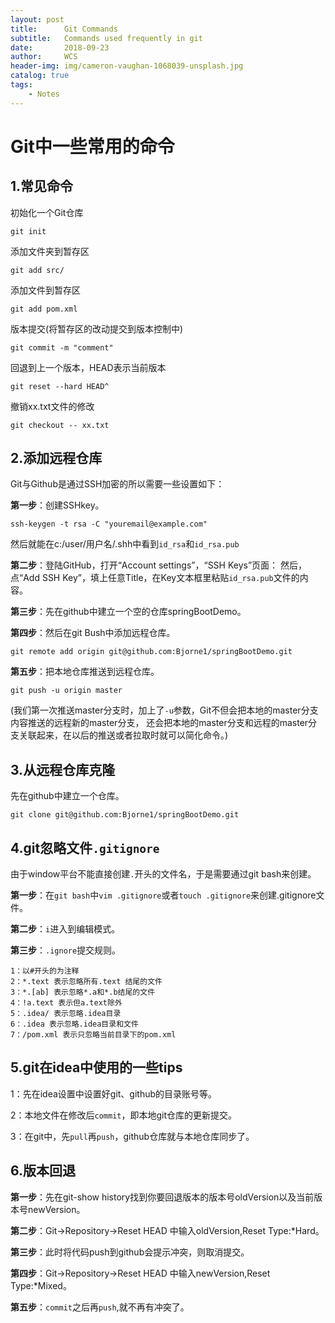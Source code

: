 ```yaml
---
layout: post
title:      Git Commands
subtitle:   Commands used frequently in git
date:       2018-09-23
author:     WCS
header-img: img/cameron-vaughan-1068039-unsplash.jpg
catalog: true
tags:
    - Notes
---
```


# Git中一些常用的命令

## 1.常见命令

初始化一个Git仓库  

`git init`  

添加文件夹到暂存区  

`git add src/`  

添加文件到暂存区  

`git add pom.xml`  

版本提交(将暂存区的改动提交到版本控制中)   

`git commit -m "comment"`  

回退到上一个版本，HEAD表示当前版本  

`git reset --hard HEAD^`  

撤销xx.txt文件的修改    

`git checkout -- xx.txt`  

## 2.添加远程仓库

Git与Github是通过SSH加密的所以需要一些设置如下：  

**第一步**：创建SSHkey。

`ssh-keygen -t rsa -C "youremail@example.com"`  

然后就能在c:/user/用户名/.shh中看到`id_rsa`和`id_rsa.pub`  

**第二步**：登陆GitHub，打开“Account settings”，“SSH Keys”页面：
然后，点“Add SSH Key”，填上任意Title，在Key文本框里粘贴`id_rsa.pub`文件的内容。  

**第三步**：先在github中建立一个空的仓库springBootDemo。  

**第四步**：然后在git Bush中添加远程仓库。  

`git remote add origin git@github.com:Bjorne1/springBootDemo.git`  

**第五步**：把本地仓库推送到远程仓库。  

`git push -u origin master`  

(我们第一次推送master分支时，加上了`-u`参数，Git不但会把本地的master分支内容推送的远程新的master分支，
还会把本地的master分支和远程的master分支关联起来，在以后的推送或者拉取时就可以简化命令。)  


## 3.从远程仓库克隆

先在github中建立一个仓库。  

`git clone git@github.com:Bjorne1/springBootDemo.git`

## 4.git忽略文件`.gitignore`

由于window平台不能直接创建`.`开头的文件名，于是需要通过git bash来创建。  

**第一步**：在`git bash`中`vim .gitignore`或者`touch .gitignore`来创建.gitignore文件。  

**第二步**：`i`进入到编辑模式。  

**第三步**：`.ignore`提交规则。  
```
1：以#开头的为注释  
2：*.text 表示忽略所有.text 结尾的文件  
3：*.[ab] 表示忽略*.a和*.b结尾的文件
4：!a.text 表示但a.text除外  
5：.idea/ 表示忽略.idea目录  
6：.idea 表示忽略.idea目录和文件  
7：/pom.xml 表示只忽略当前目录下的pom.xml
```

## 5.git在idea中使用的一些tips

1：先在idea设置中设置好git、github的目录账号等。  

2：本地文件在修改后`commit`，即本地git仓库的更新提交。  

3：在git中，先`pull`再`push`，github仓库就与本地仓库同步了。  

## 6.版本回退

**第一步**：先在git-show history找到你要回退版本的版本号oldVersion以及当前版本号newVersion。  

**第二步**：Git->Repository->Reset HEAD 中输入oldVersion,Reset Type:*Hard。  

**第三步**：此时将代码push到github会提示冲突，则取消提交。  

**第四步**：Git->Repository->Reset HEAD 中输入newVersion,Reset Type:*Mixed。  

**第五步**：`commit`之后再`push`,就不再有冲突了。

